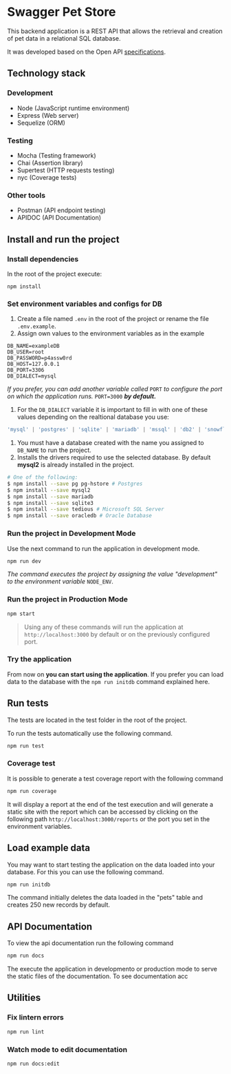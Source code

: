# Swagger Pet Store

This backend application is a REST API that allows the retrieval and creation of pet data in a relational SQL database.

It was developed based on the Open API [specifications](https://github.com/OAI/OpenAPI-Specification/blob/main/examples/v3.0/petstore.yaml).

## Technology stack

### **Development**

- Node (JavaScript runtime environment)
- Express (Web server)
- Sequelize (ORM)

### **Testing**

- Mocha (Testing framework)
- Chai (Assertion library)
- Supertest (HTTP requests testing)
- nyc (Coverage tests)

### Other tools

- Postman (API endpoint testing)
- APIDOC (API Documentation)

## Install and run the project

### Install dependencies

In the root of the project execute:

```shell
npm install
```

### Set environment variables and configs for DB

1. Create a file named `.env` in the root of the project or rename the file `.env.example`.
2. Assign own values to the environment variables as in the example

```shell
DB_NAME=exampleDB
DB_USER=root
DB_PASSWORD=p4assw0rd
DB_HOST=127.0.0.1
DB_PORT=3306
DB_DIALECT=mysql
```

*If you prefer, you can add another variable called* `PORT` *to configure the port on which the application runs.* `PORT=3000` ***by default.***

1. For the `DB_DIALECT` variable it is important to fill in with one of these values depending on the realtional database you use:

```jsx
'mysql' | 'postgres' | 'sqlite' | 'mariadb' | 'mssql' | 'db2' | 'snowflake' | 'oracle'
```

1. You must have a database created with the name you assigned to `DB_NAME` to run the project.
2. Installs the drivers required to use the selected database. By default **mysql2** is already installed in the project.

```bash
# One of the following:
$ npm install --save pg pg-hstore # Postgres
$ npm install --save mysql2
$ npm install --save mariadb
$ npm install --save sqlite3
$ npm install --save tedious # Microsoft SQL Server
$ npm install --save oracledb # Oracle Database
```

### Run the project in Development Mode

Use the next command to run the application in development mode.

```bash
npm run dev
```

*The command executes the project by assigning the value "development" to the environment variable* `NODE_ENV`.

### Run the project in Production Mode

```bash
npm start
```

> Using any of these commands will run the application at `http://localhost:3000` by default or on the previously configured port.
> 

### Try the application

From now on **you can start using the application**. If you prefer you can load data to the database with the `npm run initdb` command explained here.

## Run tests

The tests are located in the test folder in the root of the project.

To run the tests automatically use the following command.

```bash
npm run test
```

### Coverage test

It is possible to generate a test coverage report with the following command

```bash
npm run coverage
```

It will display a report at the end of the test execution and will generate a static site with the report which can be accessed by clicking on the following path `http://localhost:3000/reports` or the port you set in the environment variables.

## Load example data

You may want to start testing the application on the data loaded into your database. For this you can use the following command.

```bash
npm run initdb
```

The command initially deletes the data loaded in the "pets" table and creates 250 new records by default.

## API Documentation

To view the api documentation run the following command

```bash
npm run docs
```

The execute the application in developmento or production mode to serve the static files of the documentation. To see documentation acc

## Utilities

### Fix lintern errors

```bash
npm run lint
```
### Watch mode to edit documentation

```bash
npm run docs:edit
```
